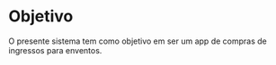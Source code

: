 # Objetivo

O presente sistema tem como objetivo em ser um app de compras de ingressos para enventos.


